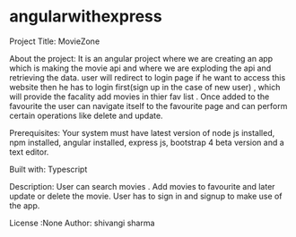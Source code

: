 # angularwithexpress

Project Title:  MovieZone

About the project: It is an angular project where we are creating an app which is making the movie api and where we are exploding the api and retrieving the data. 
user will redirect to login page if he want to access this website then he has to login first(sign up in the case of new user) , which will provide the facality add movies in thier fav list
. Once added to the favourite the user can navigate itself to the favourite page and can perform certain operations like delete and update.

Prerequisites: Your system must have latest version of node js installed, npm installed, angular installed, express js, bootstrap 4 beta version and a text editor.

Built with: Typescript

Description: User can search movies . Add movies to favourite and later update or delete the movie. User has to sign in and signup to make use of the app.

License :None Author: shivangi sharma
